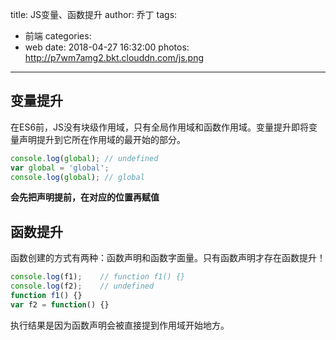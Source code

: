 title: JS变量、函数提升
author: 乔丁
tags:
  - 前端
categories:
  - web
date: 2018-04-27 16:32:00
photos: http://p7wm7amg2.bkt.clouddn.com/js.png
---


## 变量提升
在ES6前，JS没有块级作用域，只有全局作用域和函数作用域。变量提升即将变量声明提升到它所在作用域的最开始的部分。

```javascript
console.log(global); // undefined
var global = 'global';
console.log(global); // global
```

**会先把声明提前，在对应的位置再赋值**


## 函数提升
函数创建的方式有两种：函数声明和函数字面量。只有函数声明才存在函数提升！

```javascript
console.log(f1);	// function f1() {}
console.log(f2);	// undefined
function f1() {}
var f2 = function() {}
```
执行结果是因为函数声明会被直接提到作用域开始地方。
